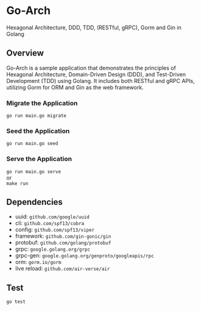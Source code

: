 # Go-Arch
  Hexagonal Architecture, DDD, TDD, (RESTful, gRPC), Gorm and Gin in Golang

## Overview
Go-Arch is a sample application that demonstrates the principles of Hexagonal Architecture, Domain-Driven Design (DDD), and Test-Driven Development (TDD) using Golang. It includes both RESTful and gRPC APIs, utilizing Gorm for ORM and Gin as the web framework.
### Migrate the Application
`go run main.go migrate` 

### Seed the Application
`go run main.go seed`

### Serve the Application
`go run main.go serve` \
or \
`make run`

 

## Dependencies
- uuid: `github.com/google/uuid`
- cli: `github.com/spf13/cobra`
- config: `github.com/spf13/viper`
- framework: `github.com/gin-gonic/gin`
- protobuf: `github.com/golang/protobuf`
- grpc: `google.golang.org/grpc`
- grpc-gen: `google.golang.org/genproto/googleapis/rpc`
- orm: `gorm.io/gorm`
- live reload: `github.com/air-verse/air`


## Test
`go test`
